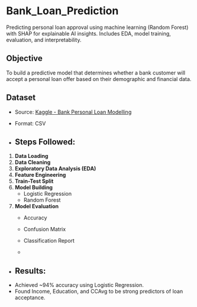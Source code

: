 # Bank_Loan_Prediction
Predicting personal loan approval using machine learning (Random Forest) with SHAP for explainable AI insights. Includes EDA, model training, evaluation, and interpretability.

## Objective
To build a predictive model that determines whether a bank customer will accept a personal loan offer based on their demographic and financial data.

## Dataset
- Source: [Kaggle - Bank Personal Loan Modelling](https://www.kaggle.com/datasets/itsmesunil/bank-loan-modelling)
- Format: CSV

- ## Steps Followed:
1. **Data Loading**
2. **Data Cleaning**
3. **Exploratory Data Analysis (EDA)**
4. **Feature Engineering**
5. **Train-Test Split**
6. **Model Building**
   - Logistic Regression
   - Random Forest
7. **Model Evaluation**
   - Accuracy
   - Confusion Matrix
   - Classification Report
  
   - 
- ##  Results:
- Achieved ~94% accuracy using Logistic Regression.
- Found Income, Education, and CCAvg to be strong predictors of loan acceptance.
